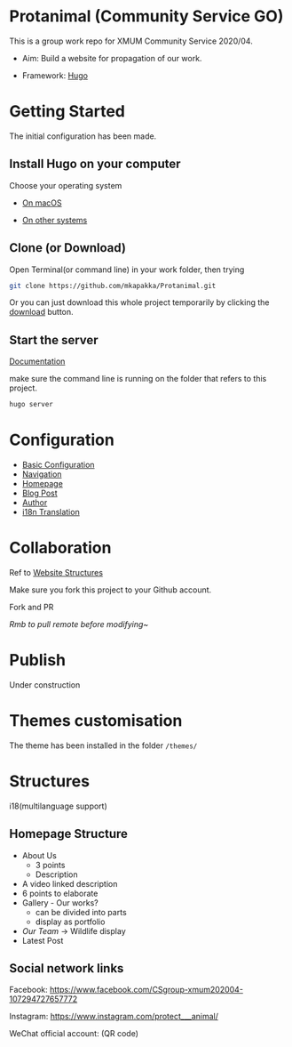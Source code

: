 # Protanimal (Community Service GO)
This is a group work repo for XMUM Community Service 2020/04.

- Aim: Build a website for propagation of our work.

- Framework: [Hugo](https://gohugo.io)



# Getting Started 

The initial configuration has been made.



## Install Hugo on your computer

Choose your operating system

- [On macOS](https://gohugo.io/getting-started/quick-start/)

- [On other systems](https://gohugo.io/getting-started/installing)

## Clone (or Download)

Open Terminal(or command line) in your work folder, then trying

```bash
git clone https://github.com/mkapakka/Protanimal.git
```

Or you can just download this whole project temporarily by clicking the [download](https://github.com/mkapakka/Protanimal/archive/master.zip) button.



## Start the server

[Documentation](https://gohugo.io/getting-started/quick-start/#step-5-start-the-hugo-server)

make sure the command line is running on the folder that refers to this project.

```bash
hugo server
```

# Configuration

- [Basic Configuration](https://documentation.themefisher.com/docs/meghna-hugo/basic-configuration/)
- [Navigation](https://documentation.themefisher.com/docs/meghna-hugo/navigation/)
- [Homepage](https://documentation.themefisher.com/docs/meghna-hugo/homepage/)
- [Blog Post](https://documentation.themefisher.com/docs/meghna-hugo/blog-post/)
- [Author](https://documentation.themefisher.com/docs/meghna-hugo/author/)
- [i18n Translation](https://documentation.themefisher.com/docs/meghna-hugo/i18n-translation/)

# Collaboration

Ref to [Website Structures](https://github.com/mkapakka/Protanimal#structures)

Make sure you fork this project to your Github account.

Fork and PR

*Rmb to pull remote before modifying~*


# Publish

Under construction



# Themes customisation 

The theme has been installed in the folder `/themes/`



# Structures

i18(multilanguage support)

## Homepage Structure

- About Us
  - 3 points
  - Description
- A video linked description
- 6 points to elaborate
- Gallery - Our works? 
  - can be divided into parts
  - display as portfolio
- *Our Team* -> Wildlife display
- Latest Post

## Social network links

Facebook: https://www.facebook.com/CSgroup-xmum202004-107294727657772

Instagram: https://www.instagram.com/protect___animal/

WeChat official account: (QR code)